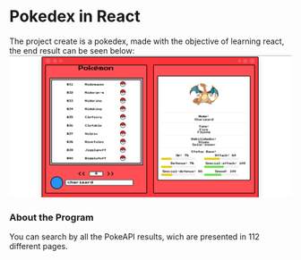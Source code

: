 # Pokedex in React

The project create is a pokedex, made with the objective of learning react, the end result can be seen below:
![pokedex image](pokedex.png)

### About the Program
You can search by all the PokeAPI results, wich are presented in 112 different pages. 